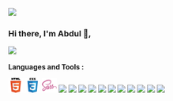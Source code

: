 ![](https://raw.githubusercontent.com/halfrost/halfrost/master/icons/header_.png)
### Hi there, I'm Abdul 👋,
![](https://komarev.com/ghpvc/?username=abdul891&style=flat-square)

**Languages and Tools :**  

<code><img height="30" src="https://raw.githubusercontent.com/github/explore/80688e429a7d4ef2fca1e82350fe8e3517d3494d/topics/html/html.png"></code>
<code><img height="30" src="https://raw.githubusercontent.com/github/explore/80688e429a7d4ef2fca1e82350fe8e3517d3494d/topics/css/css.png"></code>
<code><img height="30" src="https://raw.githubusercontent.com/github/explore/80688e429a7d4ef2fca1e82350fe8e3517d3494d/topics/sass/sass.png"></code>
<code><img src="https://i.imgur.com/Riq5bIb.png" height="30" ></code>
<code><img src="https://i.imgur.com/Uivesm4.png" height="30" ></code>
<code><img src="https://i.imgur.com/KUlechH.png" height="30" ></code>
<code><img src="https://i.imgur.com/lPav31e.png" height="30"></code>
<code><img src="https://i.imgur.com/uTwsATT.png" height="30" ></code>
<code><img src="https://i.imgur.com/0zjDnXw.png" height="30" ></code>
<code><img src="https://i.imgur.com/JcUsLfc.png" height="30" ></code>
<code><img src="https://i.imgur.com/wsUmcb5.png" height="30" ></code>
<code><img src="https://i.imgur.com/3NP07nj.png" height="30" ></code>
<code><img src="https://i.imgur.com/mH7zbFv.png" height="30" ></code>
<code><img src="https://i.imgur.com/apxFVxR.png" height="30" ></code>



